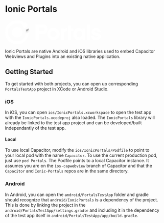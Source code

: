 # Ionic Portals

<svg width="320" height="79" fill="none" xmlns="http://www.w3.org/2000/svg"><path fill-rule="evenodd" clip-rule="evenodd" d="M158 56.12c5.523 0 10-4.477 10-10s-4.477-10-10-10-10 4.477-10 10 4.477 10 10 10zm0 10c11.046 0 20-8.954 20-20s-8.954-20-20-20-20 8.954-20 20 8.954 20 20 20z" fill="#fff"></path><path d="M109.912 36.104V23.648h11.376c4.824 0 6.912 2.592 6.912 6.264s-2.088 6.192-6.912 6.192h-11.376zm0 9.648h11.376c11.88 0 17.424-6.912 17.424-15.84S133.6 14 121.288 14H99.4v51.12h10.512V45.752zM202.74 27.104s-.864-.072-1.224-.072c-6.408 0-9.288 3.024-10.656 5.256v-4.896h-9.432V65.12h10.224V46.328c0-6.912 3.096-9.864 9.072-9.864.936 0 2.016.216 2.016.216v-9.576zM215.647 35.456h7.544v-8.064h-7.544v-9.36h-10.224V65.12h10.224V35.456zM252.552 27.392V32c-2.376-3.456-6.624-5.472-11.952-5.472-10.944 0-17.352 8.784-17.352 19.728s6.408 19.728 17.352 19.728c5.328 0 9.576-2.016 11.952-5.472v4.608h9.432V27.392h-9.432zm-.504 18.864c0 6.12-3.6 10.728-9.288 10.728-5.688 0-9.288-4.608-9.288-10.728s3.6-10.728 9.288-10.728c5.688 0 9.288 4.608 9.288 10.728zM277.391 65.12V14h-10.224v51.12h10.224zM297.016 65.984c10.224 0 15.984-5.328 15.984-12.096 0-15.48-20.88-9.144-20.88-15.48 0-2.088 1.872-3.672 5.184-3.672 3.672 0 5.472 2.16 5.688 4.536h9.864c-.288-5.544-4.176-12.744-15.48-12.744-9.288 0-15.12 5.616-15.12 12.456 0 14.976 20.952 9 20.952 15.336 0 2.088-2.016 3.456-5.904 3.456-4.248 0-6.12-2.376-6.264-4.896h-10.368c.504 7.056 4.536 13.104 16.344 13.104z" fill="#fff"></path><path d="M9.36 40c0-16.37 13.27-29.64 29.64-29.64 6.59 0 12.674 2.147 17.597 5.786a11.172 11.172 0 017.096-6.334A38.854 38.854 0 0039 1C17.46 1 0 18.46 0 40s17.46 39 39 39 39-17.46 39-39c0-4.508-.767-8.844-2.179-12.881a11.128 11.128 0 01-8.379 4.508A29.649 29.649 0 0168.64 40c0 16.37-13.27 29.64-29.64 29.64S9.36 56.37 9.36 40z" fill="url(#logo_svg__paint0_angular)"></path><g opacity="0.3" filter="url(#logo_svg__filter0_d)"><path d="M77.198 32.098a38.722 38.722 0 00-1.377-4.98 11.128 11.128 0 01-8.379 4.509c.551 1.875.922 3.83 1.092 5.844a12.186 12.186 0 008.664-5.373z" fill="#000"></path></g><path d="M39 57.063c9.401 0 17.063-7.647 17.063-17.063 0-9.401-7.647-17.063-17.063-17.063-9.416 0-17.063 7.662-17.063 17.063S29.6 57.063 39 57.063zM64.594 25.375a8.531 8.531 0 100-17.062 8.531 8.531 0 000 17.062z" fill="#fff"></path><defs><radialGradient id="logo_svg__paint0_angular" cx="0" cy="0" r="1" gradientUnits="userSpaceOnUse" gradientTransform="matrix(27.78743 -10.2375 10.37875 28.17084 39 40)"><stop stop-color="#fff" stop-opacity="0.4"></stop><stop offset="0.109" stop-color="#fff"></stop><stop offset="1" stop-color="#fff"></stop></radialGradient><filter id="logo_svg__filter0_d" x="63.442" y="27.119" width="17.756" height="18.352" filterUnits="userSpaceOnUse" color-interpolation-filters="sRGB"><feFlood flood-opacity="0" result="BackgroundImageFix"></feFlood><feColorMatrix in="SourceAlpha" values="0 0 0 0 0 0 0 0 0 0 0 0 0 0 0 0 0 0 127 0"></feColorMatrix><feOffset dy="4"></feOffset><feGaussianBlur stdDeviation="2"></feGaussianBlur><feColorMatrix values="0 0 0 0 0 0 0 0 0 0 0 0 0 0 0 0 0 0 0.25 0"></feColorMatrix><feBlend in2="BackgroundImageFix" result="effect1_dropShadow"></feBlend><feBlend in="SourceGraphic" in2="effect1_dropShadow" result="shape"></feBlend></filter></defs></svg>

Ionic Portals are native Android and iOS libraries used to embed Capacitor Webviews and Plugins into an existing native application.

## Getting Started

To get started with both projects, you can open up corresponding `PortalsTestApp` project in XCode or Android Studio.

### iOS

In iOS, you can open `ios/IonicPortals.xcworkspace` to open the test app with the `IonicPortals.xcodeproj` also loaded. The `IonicPortals` library will already be linked to the test app project and can be developed/built independantly of the test app.

#### Local

To use local Capacitor, modify the `ios/IonicPortals/Podfile` to point to your local pod with the name `Capacitor`. To use the current production pod, just use `pod Portals`. The Podfile points to a local Capacitor instance. It assumes you are on the `ios-capwebview` branch of Capacitor and that the `Capacitor` and `Ionic-Portals` repos are in the same directory.

### Android

In Android, you can open the `android/PortalsTestApp` folder and gradle should recognize that `android/IonicPortals` is a dependency of the project. This is done by linking the project in the `android/PortalsTestApp/settings.gradle` and including it in the dependency of the test app itself in `android/PortalsTestApp/app/build.gradle`.
